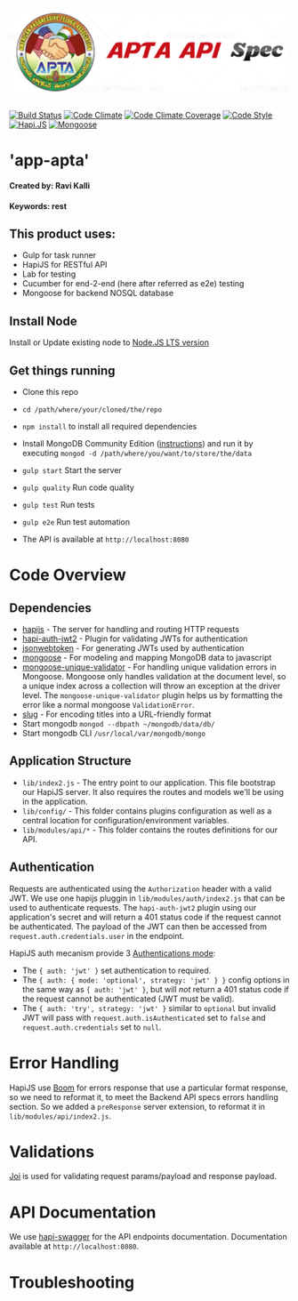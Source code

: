 # ![Node/Hapi.JS/APTA Application](.github/project-logo.png)

[![Build Status](https://img.shields.io/travis/guillaumemaka/realworld-starter-kit-hapijs.svg?branch=master&style=flat-square)](https://travis-ci.org/guillaumemaka/realworld-starter-kit-hapijs)
[![Code Climate](https://img.shields.io/codeclimate/github/guillaumemaka/realworld-starter-kit-hapijs.svg?style=flat-square)](https://codeclimate.com/github/guillaumemaka/realworld-starter-kit-hapijs)
[![Code Climate Coverage](https://img.shields.io/codeclimate/coverage/github/guillaumemaka/realworld-starter-kit-hapijs.svg?style=flat-square)](https://codeclimate.com/github/guillaumemaka/realworld-starter-kit-hapijs/coverage)
[![Code Style](https://img.shields.io/badge/code_style-standard-brightgreen.svg?style=flat-square)](https://standardjs.com/)
[![Hapi.JS](https://img.shields.io/npm/v/hapi.svg?label=hapi&style=flat-square)](https://hapijs.com)
[![Mongoose](https://img.shields.io/npm/v/mongoose.svg?label=mongoose&style=flat-square)](http://mongoosejs.com/)

# 'app-apta'
#### Created by: Ravi Kalli
#### Keywords: rest

## This product uses:

* Gulp for task runner
* HapiJS for RESTful API
* Lab for testing
* Cucumber for end-2-end (here after referred as e2e) testing
* Mongoose for backend NOSQL database

## Install Node

Install or Update existing node to [Node.JS LTS version](https://nodejs.org/en/download/) 

## Get things running

- Clone this repo
- `cd /path/where/your/cloned/the/repo`
- `npm install` to install all required dependencies
- Install MongoDB Community Edition ([instructions](https://docs.mongodb.com/manual/installation/#tutorials)) and run it by executing `mongod -d /path/where/you/want/to/store/the/data`

- `gulp start` Start the server
- `gulp quality` Run code quality
- `gulp test` Run tests
- `gulp e2e` Run test automation
- The API is available at `http://localhost:8080`

# Code Overview

## Dependencies

- [hapijs](https://github.com/hapijs/hapi) - The server for handling and routing HTTP requests
- [hapi-auth-jwt2](https://github.com/dwyl/hapi-auth-jwt2) - Plugin for validating JWTs for authentication
- [jsonwebtoken](https://github.com/auth0/node-jsonwebtoken) - For generating JWTs used by authentication
- [mongoose](https://github.com/Automattic/mongoose) - For modeling and mapping MongoDB data to javascript 
- [mongoose-unique-validator](https://github.com/blakehaswell/mongoose-unique-validator) - For handling unique validation errors in Mongoose. Mongoose only handles validation at the document level, so a unique index across a collection will throw an exception at the driver level. The `mongoose-unique-validator` plugin helps us by formatting the error like a normal mongoose `ValidationError`.
- [slug](https://github.com/dodo/node-slug) - For encoding titles into a URL-friendly format
- Start mongodb `mongod --dbpath ~/mongodb/data/db/`
- Start mongodb CLI `/usr/local/var/mongodb/mongo`

## Application Structure

- `lib/index2.js` - The entry point to our application. This file bootstrap our HapiJS server. It also requires the routes and models we'll be using in the application.
- `lib/config/` - This folder contains plugins configuration as well as a central location for configuration/environment variables.
- `lib/modules/api/*` - This folder contains the routes definitions for our API.

## Authentication

Requests are authenticated using the `Authorization` header with a valid JWT. We use one hapijs pluggin in `lib/modules/auth/index2.js` that can be used to authenticate requests. The `hapi-auth-jwt2` plugin using our application's secret and will return a 401 status code if the request cannot be authenticated. The payload of the JWT can then be accessed from `request.auth.credentials.user` in the endpoint. 

HapiJS auth mecanism provide 3 [Authentications mode](https://hapijs.com/api#route-options):

- The `{ auth: 'jwt' }` set authentication to required.
- The `{ auth: { mode: 'optional', strategy: 'jwt' } }` config options in the same way as `{ auth: 'jwt' }`, but will *not* return a 401 status code if the request cannot be authenticated (JWT must be valid).
- The `{ auth: 'try', strategy: 'jwt' }` similar to `optional` but invalid JWT will pass with `request.auth.isAuthenticated` set to `false` and `request.auth.credentials` set to `null`.

# Error Handling

 HapiJS use [Boom](https://github.com/hapijs/boom) for errors response that use a particular format response, so we need to reformat it, to meet the Backend API specs errors handling section. So we added a `preResponse` server extension, to reformat it in `lib/modules/api/index2.js`. 

# Validations

[Joi](https://github.com/hapijs/joi) is used for validating request params/payload and response payload.

# API Documentation

We use [hapi-swagger](https://github.com/glennjones/hapi-swagger) for the API endpoints documentation. Documentation available at `http://localhost:8080`.

# Troubleshooting
